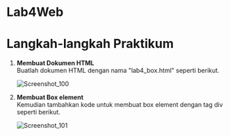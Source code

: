 # Lab4Web
<h1> Langkah-langkah Praktikum </h1>

<p>
<ol>
  <li><b>Membuat Dokumen HTML</b></br>
  Buatlah dokumen HTML dengan nama "lab4_box.html" seperti berikut.

![Screenshot_100](https://user-images.githubusercontent.com/24362384/115176586-9a3d3180-a0f7-11eb-851e-8e971e05d307.png)

  <li><b>Membuat Box element</b></br>
  Kemudian tambahkan kode untuk membuat box element dengan tag div seperti berikut.
  
![Screenshot_101](https://user-images.githubusercontent.com/24362384/115178079-b393ad00-a0fa-11eb-8246-9e7375955841.png)
